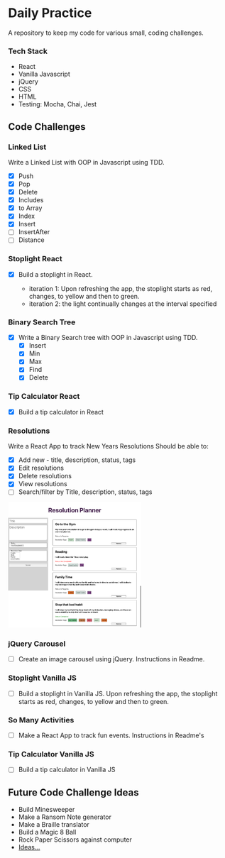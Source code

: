 # Daily Practice

A repository to keep my code for various small, coding challenges.

### Tech Stack

* React
* Vanilla Javascript
* jQuery
* CSS
* HTML
* Testing: Mocha, Chai, Jest

## Code Challenges

### Linked List

Write a Linked List with OOP in Javascript using TDD.
- [X] Push
- [X] Pop
- [X] Delete
- [X] Includes
- [X] to Array
- [X] Index
- [X] Insert
- [ ] InsertAfter
- [ ] Distance

### Stoplight React

- [X] Build a stoplight in React. 

    * iteration 1: Upon refreshing the app, the stoplight starts as red, changes, to yellow and then to green.
    * iteration 2: the light continually changes at the interval specified

### Binary Search Tree
- [X] Write a Binary Search tree with OOP in Javascript using TDD.
   - [X] Insert
   - [X] Min
   - [X] Max
   - [X] Find
   - [X] Delete
   
### Tip Calculator React
- [X] Build a tip calculator in React
   
### Resolutions

Write a React App to track New Years Resolutions
Should be able to:

- [X] Add new - title, description, status, tags
- [X] Edit resolutions
- [X] Delete resolutions
- [X] View resolutions
- [ ] Search/filter by Title, description, status, tags

<img src='screenshots/resolutions.png' alt='Resolutions App' width='300' >

### jQuery Carousel

- [ ] Create an image carousel using jQuery. Instructions in Readme.


### Stoplight Vanilla JS

- [ ] Build a stoplight in Vanilla JS. Upon refreshing the app, the stoplight starts as red, changes, to yellow and then to green.

### So Many Activities

- [ ] Make a React App to track fun events. Instructions in Readme's

### Tip Calculator Vanilla JS

- [ ] Build a tip calculator in Vanilla JS

## Future Code Challenge Ideas
* Build Minesweeper
* Make a Ransom Note generator
* Make a Braille translator
* Build a Magic 8 Ball
* Rock Paper Scissors against computer
* [Ideas...](https://jenniferdewalt.com/)


